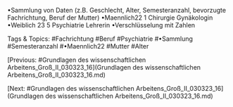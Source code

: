 •Sammlung von Daten (z.B. Geschlecht, Alter, Semesteranzahl, bevorzugte Fachrichtung, 
Beruf der Mutter)
•Maennlich22 1 Chirurgie Gynäkologin
•Weiblich 23 5 Psychiatrie Lehrerin
•Verschlüsselung mit Zahlen

   Tags & Topics:
   #Fachrichtung
   #Beruf
   #Psychiatrie
   #•Sammlung
   #Semesteranzahl
   #•Maennlich22
   #Mutter
   #Alter

[Previous: #Grundlagen des wissenschaftlichen Arbeitens_Groß_II_030323_16](Grundlagen des wissenschaftlichen Arbeitens_Groß_II_030323_16.md)

[Next: #Grundlagen des wissenschaftlichen Arbeitens_Groß_II_030323_16](Grundlagen des wissenschaftlichen Arbeitens_Groß_II_030323_16.md)